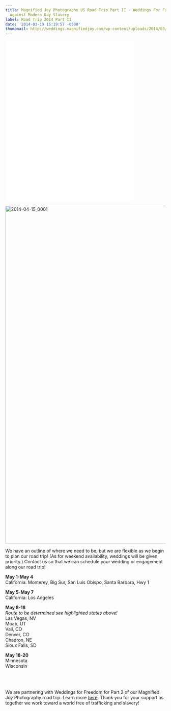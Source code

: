 ```yaml
---
title: Magnified Joy Photography US Road Trip Part II - Weddings For Freedom - Stand
  Against Modern Day Slavery
label: Road Trip 2014 Part II
date: '2014-03-19 15:19:57 -0500'
thumbnail: http://weddings.magnifiedjoy.com/wp-content/uploads/2014/03/MJP-ROAD-TRIP-PART-2-V3-480x375.jpg
---
```

<p><iframe src="//player.vimeo.com/video/89516628" height="505" width="80%" allowfullscreen="" frameborder="0"></iframe></p>
<p><img src="http://weddings.magnifiedjoy.com/wp-content/uploads/2014/03/2014-04-15_0001.jpg" alt="2014-04-15_0001" width="1500" height="1061" class="alignnone size-full wp-image-5105" /></p>
<p>We have an outline of where we need to be, but we are flexible as we begin to plan our road trip! (As for weekend availability, weddings will be given priority.) Contact us so that we can schedule your wedding or engagement along our road trip!</p>
<p><strong>May 1-May 4</strong><br />
California: Monterey, Big Sur, San Luis Obispo, Santa Barbara, Hwy 1</p>
<p><strong>May 5-May 7</strong><br />
California: Los Angeles</p>
<p><strong>May 8-18</strong><br />
<em>Route to be determined see highlighted states above!</em><br />
Las Vegas, NV<br />
Moab, UT<br />
Vail, CO<br />
Denver, CO<br />
Chadron, NE<br />
Sioux Falls, SD</p>
<p><strong>May 18-20</strong><br />
Minnesota<br />
Wisconsin<br />
<br/><br />
<br/></p>
<p>We are partnering with Weddings for Freedom for Part 2 of our Magnified Joy Photography road trip. Learn more <a title="Weddings for Freedom" href="http://www.weddingsforfreedom.com/weddings_for_freedom/home.html">here</a>. Thank you for your support as together we work toward a world free of trafficking and slavery!<br />
<a href="http://www.weddingsforfreedom.com/weddings_for_freedom/home.html"<img class="alignnone size-full wp-image-4794" alt="round9" src="http://weddings.magnifiedjoy.com/wp-content/uploads/2014/03/WFF_Logo_Melon.jpg" width="415" height="345" /></a>
</p>
